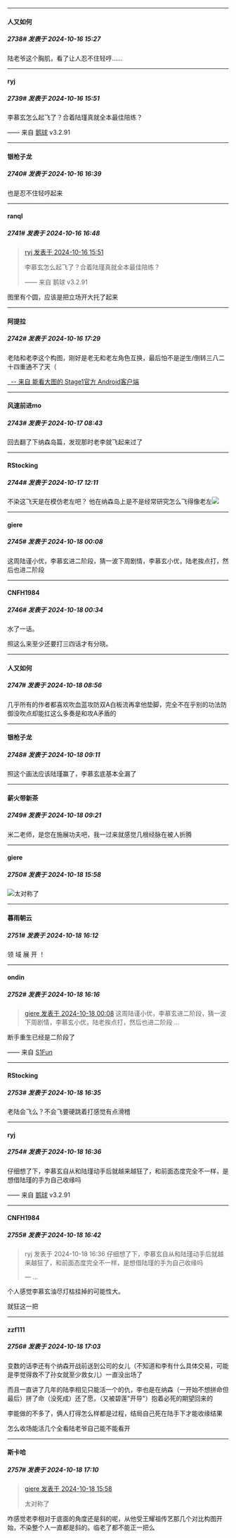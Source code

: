 ﻿
*****

####  人又如何  
##### 2738#       发表于 2024-10-16 15:27

陆老爷这个胸肌，看了让人忍不住轻哼……


*****

####  ryj  
##### 2739#       发表于 2024-10-16 15:51

李慕玄怎么起飞了？合着陆瑾真就全本最佳陪练？

—— 来自 [鹅球](https://www.pgyer.com/GcUxKd4w) v3.2.91


*****

####  银枪子龙  
##### 2740#       发表于 2024-10-16 16:39

也是忍不住轻哼起来


*****

####  ranqI  
##### 2741#       发表于 2024-10-16 16:48

<blockquote><a href="httphttps://bbs.saraba1st.com/2b/forum.php?mod=redirect&amp;goto=findpost&amp;pid=66465495&amp;ptid=1539923" target="_blank">ryj 发表于 2024-10-16 15:51</a>

李慕玄怎么起飞了？合着陆瑾真就全本最佳陪练？

—— 来自 鹅球 v3.2.91</blockquote>
图里有个圆，应该是把立场开大托了起来


*****

####  阿提拉  
##### 2742#       发表于 2024-10-16 17:29

老陆和老李这个构图，刚好是老无和老左角色互换，最后怕不是逆生/倒转三八二十四重通不了天（

[  -- 来自 能看大图的 Stage1官方 Android客户端](https://www.coolapk.com/apk/140634)


*****

####  风速前进mo  
##### 2743#       发表于 2024-10-17 08:43

回去翻了下纳森岛篇，发现那时老李就飞起来过了


*****

####  RStocking  
##### 2744#       发表于 2024-10-17 12:11

不染这飞天是在模仿老左吧？
他在纳森岛上是不是经常研究怎么飞得像老左<img src="https://static.saraba1st.com/image/smiley/face2017/044.png" referrerpolicy="no-referrer">


*****

####  giere  
##### 2745#       发表于 2024-10-18 00:08

这周陆谨小优，李慕玄进二阶段，猜一波下周剧情，李慕玄小优，陆老挨点打，然后也进二阶段


*****

####  CNFH1984  
##### 2746#       发表于 2024-10-18 00:34

水了一话。

照这么来至少还要打三四话才有分晓。


*****

####  人又如何  
##### 2747#       发表于 2024-10-18 08:56

几乎所有的作者都喜欢吹血蓝攻防双A白板流再拿他垫脚，完全不在乎别的功法防御没吹点却能扛这么多奏是和攻A矛盾的


*****

####  银枪子龙  
##### 2748#       发表于 2024-10-18 09:11

照这个画法应该陆瑾赢了，李慕玄底基本全漏了


*****

####  薪火带新茶  
##### 2749#       发表于 2024-10-18 09:21

米二老师，是您在施展功夫吧，我一过来就感觉几根经脉在被人折腾


*****

####  giere  
##### 2750#       发表于 2024-10-18 15:58

<img src="https://p.sda1.dev/19/30692d8b6b75409d554eb6c5e9c041fc/IMG_CMP_239602952.jpeg" referrerpolicy="no-referrer">太对称了


*****

####  暮雨朝云  
##### 2751#       发表于 2024-10-18 16:12

领 域 展 开 ！


*****

####  ondin  
##### 2752#       发表于 2024-10-18 16:16

<blockquote><a href="httphttps://bbs.saraba1st.com/2b/forum.php?mod=redirect&amp;goto=findpost&amp;pid=66477463&amp;ptid=1539923" target="_blank">giere 发表于 2024-10-18 00:08</a>
这周陆谨小优，李慕玄进二阶段，猜一波下周剧情，李慕玄小优，陆老挨点打，然后也进二阶段 ...</blockquote>
断手重生已经是二阶段了

—— 来自 [S1Fun](https://s1fun.koalcat.com)


*****

####  RStocking  
##### 2753#       发表于 2024-10-18 16:35

老陆会飞么？不会飞要硬跳着打感觉有点滑稽

*****

####  ryj  
##### 2754#       发表于 2024-10-18 16:36

仔细想了下，李慕玄自从和陆瑾动手后就越来越狂了，和前面态度完全不一样，是想借陆瑾的手为自己收缘吗

—— 来自 [鹅球](https://www.pgyer.com/GcUxKd4w) v3.2.91


*****

####  CNFH1984  
##### 2755#       发表于 2024-10-18 16:42

<blockquote>ryj 发表于 2024-10-18 16:36
仔细想了下，李慕玄自从和陆瑾动手后就越来越狂了，和前面态度完全不一样，是想借陆瑾的手为自己收缘吗

— ...</blockquote>
个人感觉李慕玄油尽灯枯挂掉的可能性大。

就狂这一把


*****

####  zzf111  
##### 2756#       发表于 2024-10-18 17:03

变数的话李还有个纳森开战前送到公司的女儿（不知道和李有什么具体交易，可能是李觉得救不了孙女就至少救女儿）一直没出场了

而且一直讲了几年的陆李相见只能活一个的仇，李也是在纳森（一开始不想拼命但最后）拼了命（没死成）还了愿，（又被碧莲"开导"）抱着必死的期望回来的

李能做的不多了，俩人打得怎么样都是过程，结局自己死在陆手下才能收缘结果

怎么收场能活几个全看陆老爷自己能不能看开


*****

####  斯卡哈  
##### 2757#       发表于 2024-10-18 17:10

<blockquote><a href="httphttps://bbs.saraba1st.com/2b/forum.php?mod=redirect&amp;goto=findpost&amp;pid=66483012&amp;ptid=1539923" target="_blank">giere 发表于 2024-10-18 15:58</a>

太对称了</blockquote>
咋感觉老李相对于底面的角度还是斜的呢，从他受王耀祖传艺那几个对比构图开始，不染整个人一直都是斜的。临老了都不能正一把么

